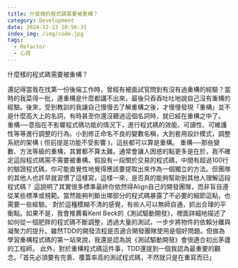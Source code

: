 ```yaml
---
title: 什麼樣的程式碼需要被重構？
category: Development
date: 2024-12-23 20:56:31
index_img: /img/code.jpg
tags: 
  - Refactor
  - 心得
---
```


什麼樣的程式碼需要被重構？

還記得當我在找第一份後端工作時，曾經有被面試官問到有沒有過重構的經驗？當時的我菜得一批，連重構是什麼都講不出來，最後只吞吞吐吐地說自己沒有重構的經驗。後來，受到教訓的我讓自己慢慢去了解重構之後，才慢慢發現「重構」並不是什麼高大上的名詞，有時甚至你還沒聽過這個名詞時，就已經在重構之中了。
重構──意指在不影響程式碼功能的情況下，進行程式碼的效能、可讀性、可維護性等等進行調整的行為。小到修正命名不良的變數名稱，大到套用設計模式，調整系統的架構 ( 但前提是功能不受影響 )，這些都可以算是重構。
重構──那些變數、方法等級的重構，其實都不算太難。通常會讓人困惑的點更多是在於，我不確定這段程式碼需不需要被重構。假設有一段關於交易的程式碼，中間有超過100行的驗證程式碼，你可能直覺性地覺得應該要提取出來作為一個獨立的方法。但團隊的其他人也許早就習慣了這樣寫，這樣一來，是否真的能夠幫助到其他人理解這段程式碼？
這說明了其實很多標準最終你依然得Align自己的開發團隊，而非盲目遵從某些標準或規範。當然能夠判斷出哪部分的程式碼暴露了不必要的細節這點，也需要一些經驗。
對於這種模糊不清的感覺，有些人可以無師自通，抓出合理的平衡點。如果不是，我會推薦看Kent Beck的《測試驅動開發》，裡面詳細地描述了如何從一個肥胖的程式碼不斷調整，透過大量的測試，一步步將物件的依賴分離與凝聚力的提升。雖然TDD的開發流程是否適合開發團隊使用是個好問題。但做為學習重構程式碼的第一站來說，我還是認為說《測試驅動開發》會很適合初出茅廬的工程師。
此外，對於重構程式碼這件事，TDD還提到一個我認為最重要的觀念。「首先必須要有完善、覆蓋率高的測試程式碼，不然就只是在重寫而已」
